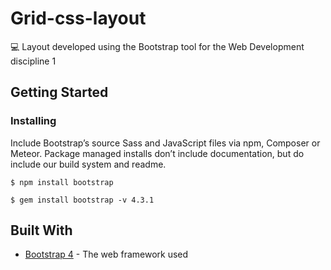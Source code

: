# Grid-css-layout

💻 Layout developed using the Bootstrap tool for the Web Development discipline 1

## Getting Started

### Installing

Include Bootstrap’s source Sass and JavaScript files via npm, Composer or Meteor. Package managed installs don’t include documentation, but do include our build system and readme.

```
$ npm install bootstrap
```

```
$ gem install bootstrap -v 4.3.1
```

## Built With

* [Bootstrap 4](https://getbootstrap.com/docs/4.0/getting-started/introduction/) - The web framework used
